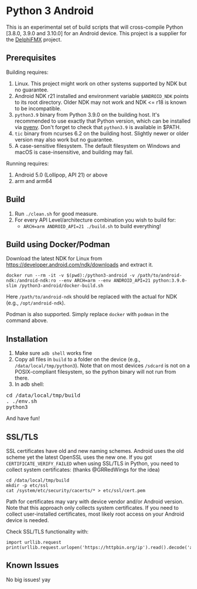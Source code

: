 Python 3 Android
================

This is an experimental set of build scripts that will cross-compile Python [3.8.0, 3.9.0 and 3.10.0] for an Android device.
This project is a supplier for the [DelphiFMX](https://github.com/Embarcadero/DelphiFMX4Python) project.

Prerequisites
-------------

Building requires:

1. Linux. This project might work on other systems supported by NDK but no guarantee.
2. Android NDK r21 installed and environment variable ``$ANDROID_NDK`` points to its root directory. Older NDK may not work and NDK <= r18 is known to be incompatible.
3. `python3.9` binary from Python 3.9.0 on the building host. It's recommended to use exactly that Python version, which can be installed via [pyenv](https://github.com/yyuu/pyenv). Don't forget to check that `python3.9` is available in $PATH.
4. `tic` binary from ncurses 6.2 on the building host. Slightly newer or older version may also work but no guarantee.
5. A case-sensitive filesystem. The default filesystem on Windows and macOS is case-insensitive, and building may fail.

Running requires:

1. Android 5.0 (Lollipop, API 21) or above
2. arm and arm64

Build
-----

1. Run `./clean.sh` for good measure.
2. For every API Level/architecture combination you wish to build for:
   * `ARCH=arm ANDROID_API=21 ./build.sh` to build everything!

Build using Docker/Podman
------------------

Download the latest NDK for Linux from https://developer.android.com/ndk/downloads and extract it.

```
docker run --rm -it -v $(pwd):/python3-android -v /path/to/android-ndk:/android-ndk:ro --env ARCH=arm --env ANDROID_API=21 python:3.9.0-slim /python3-android/docker-build.sh
```

Here `/path/to/android-ndk` should be replaced with the actual for NDK (e.g., `/opt/android-ndk`).

Podman is also supported. Simply replace `docker` with `podman` in the command above.

Installation
------------

1. Make sure `adb shell` works fine
2. Copy all files in `build` to a folder on the device (e.g., ```/data/local/tmp/python3```). Note that on most devices `/sdcard` is not on a POSIX-compliant filesystem, so the python binary will not run from there.
3. In adb shell:
<pre>
cd /data/local/tmp/build
. ./env.sh
python3
</pre>
   And have fun!

SSL/TLS
-------
SSL certificates have old and new naming schemes. Android uses the old scheme yet the latest OpenSSL uses the new one. If you got ```CERTIFICATE_VERIFY_FAILED``` when using SSL/TLS in Python, you need to collect system certificates: (thanks @GRRedWings for the idea)
```
cd /data/local/tmp/build
mkdir -p etc/ssl
cat /system/etc/security/cacerts/* > etc/ssl/cert.pem
```
Path for certificates may vary with device vendor and/or Android version. Note that this approach only collects system certificates. If you need to collect user-installed certificates, most likely root access on your Android device is needed.

Check SSL/TLS functionality with:
```
import urllib.request
print(urllib.request.urlopen('https://httpbin.org/ip').read().decode('ascii'))
```


Known Issues
------------

No big issues! yay
